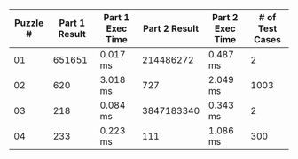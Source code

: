 <table>
<thead>
<tr><th>Puzzle #  </th><th>Part 1 Result  </th><th>Part 1 Exec Time  </th><th>Part 2 Result  </th><th>Part 2 Exec Time  </th><th># of Test Cases  </th></tr>
</thead>
<tbody>
<tr><td>01        </td><td>651651         </td><td>0.017 ms          </td><td>214486272      </td><td>0.487 ms          </td><td>2                </td></tr>
<tr><td>02        </td><td>620            </td><td>3.018 ms          </td><td>727            </td><td>2.049 ms          </td><td>1003             </td></tr>
<tr><td>03        </td><td>218            </td><td>0.084 ms          </td><td>3847183340     </td><td>0.343 ms          </td><td>2                </td></tr>
<tr><td>04        </td><td>233            </td><td>0.223 ms          </td><td>111            </td><td>1.086 ms          </td><td>300              </td></tr>
</tbody>
</table>